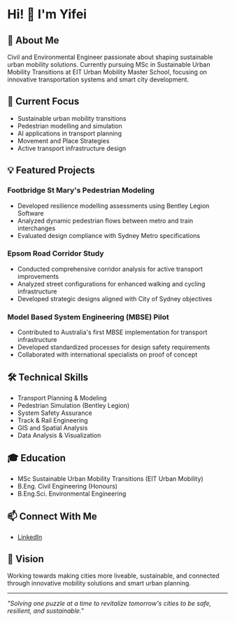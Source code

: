 # Hi! 👋 I'm Yifei

## 🌱 About Me
Civil and Environmental Engineer passionate about shaping sustainable urban mobility solutions. Currently pursuing MSc in Sustainable Urban Mobility Transitions at EIT Urban Mobility Master School, focusing on innovative transportation systems and smart city development.

## 🔭 Current Focus
- Sustainable urban mobility transitions
- Pedestrian modelling and simulation
- AI applications in transport planning
- Movement and Place Strategies
- Active transport infrastructure design

## 💡 Featured Projects
### Footbridge St Mary's Pedestrian Modeling
- Developed resilience modelling assessments using Bentley Legion Software
- Analyzed dynamic pedestrian flows between metro and train interchanges
- Evaluated design compliance with Sydney Metro specifications

### Epsom Road Corridor Study
- Conducted comprehensive corridor analysis for active transport improvements
- Analyzed street configurations for enhanced walking and cycling infrastructure
- Developed strategic designs aligned with City of Sydney objectives

### Model Based System Engineering (MBSE) Pilot
- Contributed to Australia's first MBSE implementation for transport infrastructure
- Developed standardized processes for design safety requirements
- Collaborated with international specialists on proof of concept

## 🛠 Technical Skills
- Transport Planning & Modeling
- Pedestrian Simulation (Bentley Legion)
- System Safety Assurance
- Track & Rail Engineering
- GIS and Spatial Analysis
- Data Analysis & Visualization

## 🎓 Education
- MSc Sustainable Urban Mobility Transitions (EIT Urban Mobility)
- B.Eng. Civil Engineering (Honours)
- B.Eng.Sci. Environmental Engineering

## 📫 Connect With Me
- [LinkedIn](https://www.linkedin.com/in/yifei-wang-4hsr)

## 🌟 Vision
Working towards making cities more liveable, sustainable, and connected through innovative mobility solutions and smart urban planning.

---
*"Solving one puzzle at a time to revitalize tomorrow's cities to be safe, resilient, and sustainable."*
<!---
yifster/yifster is a ✨ special ✨ repository because its `README.md` (this file) appears on your GitHub profile.
You can click the Preview link to take a look at your changes.
--->
